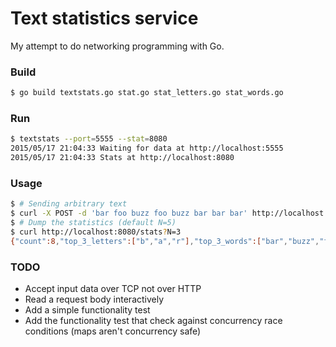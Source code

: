 # Text statistics service

My attempt to do networking programming with Go.

### Build
```bash
$ go build textstats.go stat.go stat_letters.go stat_words.go
```

### Run
```bash
$ textstats --port=5555 --stat=8080
2015/05/17 21:04:33 Waiting for data at http://localhost:5555
2015/05/17 21:04:33 Stats at http://localhost:8080
```

### Usage
```bash
$ # Sending arbitrary text
$ curl -X POST -d 'bar foo buzz foo buzz bar bar bar' http://localhost:5555
$ # Dump the statistics (default N=5)
$ curl http://localhost:8080/stats?N=3
{"count":8,"top_3_letters":["b","a","r"],"top_3_words":["bar","buzz","foo"]}
```

### TODO

- Accept input data over TCP not over HTTP
- Read a request body interactively
- Add a simple functionality test
- Add the functionality test that check against concurrency race conditions (maps aren't concurrency safe)
